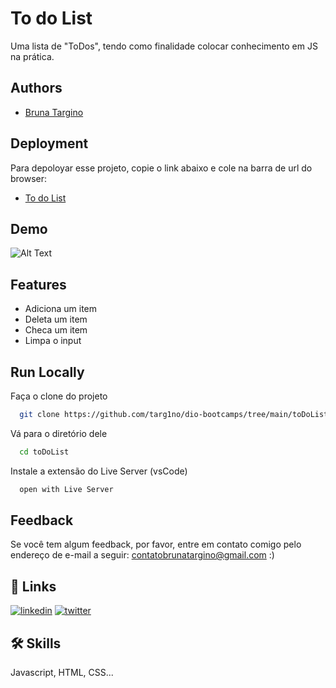 
# To do List

Uma lista de "ToDos", tendo como finalidade colocar conhecimento em JS na prática.


## Authors

- [Bruna Targino](https://www.github.com/targ1no)


## Deployment

Para depoloyar esse projeto, copie o link abaixo e cole na barra de url do browser:

- [To do List](https://targ1no.github.io/toDoList/)


## Demo

![Alt Text](https://media.giphy.com/media/BAIjvSfJTJViOzDRru/giphy.gif)


## Features

- Adiciona um item
- Deleta um item
- Checa um item
- Limpa o input


## Run Locally

Faça o clone do projeto

```bash
  git clone https://github.com/targ1no/dio-bootcamps/tree/main/toDoList
```

Vá para o diretório dele

```bash
  cd toDoList
```

Instale a extensão do Live Server (vsCode)

```bash
  open with Live Server
```
## Feedback

Se você tem algum feedback, por favor, entre em contato comigo pelo endereço de e-mail a seguir: contatobrunatargino@gmail.com :)


## 🔗 Links
[![linkedin](https://img.shields.io/badge/linkedin-0A66C2?style=for-the-badge&logo=linkedin&logoColor=white)](https://www.linkedin.com/in/bruna-targino/)
[![twitter](https://img.shields.io/badge/twitter-1DA1F2?style=for-the-badge&logo=twitter&logoColor=white)](https://twitter.com/TARGlNO)


## 🛠 Skills
Javascript, HTML, CSS...

